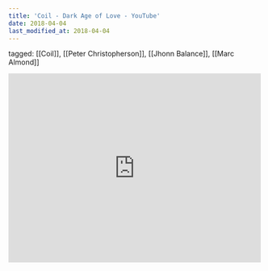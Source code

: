 ```yaml
---
title: 'Coil - Dark Age of Love - YouTube'
date: 2018-04-04
last_modified_at: 2018-04-04
---
```

tagged: [[Coil]], [[Peter Christopherson]], [[Jhonn Balance]], [[Marc Almond]]
<iframe allow="accelerometer; autoplay; clipboard-write; encrypted-media; gyroscope; picture-in-picture" allowfullscreen="" frameborder="0" height="375" id="youtube_iframe" src="https://www.youtube.com/embed/pRWHjwbCDEQ?feature=oembed&amp;enablejsapi=1&amp;origin=https://safe.txmblr.com&amp;wmode=opaque" width="500"></iframe>